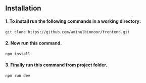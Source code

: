 ## Installation

#### 1. To install run the following commands in a working directory: 
```
git clone https://github.com/aminulbinnoor/frontend.git
```
#### 2. Now run this command.
```
npm install 
```
#### 3. Finally run this command from project folder.
```
npm run dev 
```

